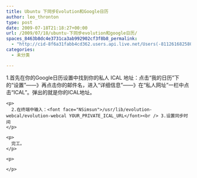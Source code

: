 ```yaml
---
title: Ubuntu 下同步Evolution和Google日历
author: leo_thronton
type: post
date: 2009-07-18T21:18:27+00:00
url: /2009/07/18/ubuntu-下同步evolution和google日历/
spaces_8463b8dc4e3731ca3ab992902cf3f8b8_permalink:
  - "http://cid-8f6a31fabb4cd362.users.api.live.net/Users(-8112616825800567966)/Blogs('8F6A31FABB4CD362!102')/Entries('8F6A31FABB4CD362!1008')?authkey=yuBuArwciRo%24"
categories:
  - 未分类

---
```

<div id="msgcns!8F6A31FABB4CD362!1008" class="bvMsg">
  <div>
    <p>
      1.首先在你的Google日历设置中找到你的私人 ICAL 地址：点击“我的日历”下的“设置”——》再点击你的邮件名，进入“详细信息”——》在“私人网址”一栏中点击“ICAL”。弹出的就是你的ICAL地址。
    </p>
    
    <p>
      2.在终端中输入：<font face="NSimsun">/usr/lib/evolution-webcal/evolution-webcal YOUR_PRIVATE_ICAL_URL</font><br /> 3.设置同步时间
    </p>
    
    <p>
      完工。
    </p>
    
    <p>
       
    </p>
  </div>
</div>